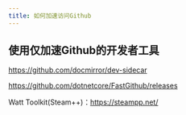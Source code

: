 ```yaml
---
title: 如何加速访问Github
---
```


## 使用仅加速Github的开发者工具

<https://github.com/docmirror/dev-sidecar>

<https://github.com/dotnetcore/FastGithub/releases>

Watt Toolkit(Steam++)：<https://steampp.net/>
